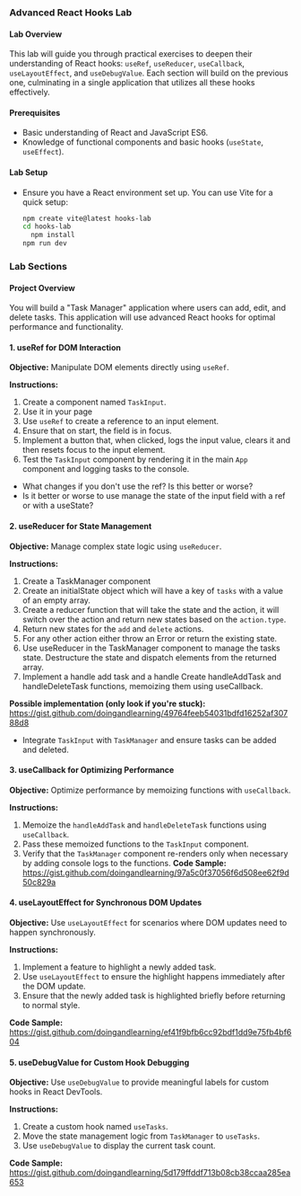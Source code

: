### Advanced React Hooks Lab

#### Lab Overview
This lab will guide you through practical exercises to deepen their understanding of React hooks: `useRef`, `useReducer`, `useCallback`, `useLayoutEffect`, and `useDebugValue`. Each section will build on the previous one, culminating in a single application that utilizes all these hooks effectively.

#### Prerequisites
- Basic understanding of React and JavaScript ES6.
- Knowledge of functional components and basic hooks (`useState`, `useEffect`).

#### Lab Setup
- Ensure you have a React environment set up. You can use Vite for a quick setup:
  ```bash
  npm create vite@latest hooks-lab
  cd hooks-lab
	npm install
  npm run dev
  ```

### Lab Sections

#### Project Overview
You will build a "Task Manager" application where users can add, edit, and delete tasks. This application will use advanced React hooks for optimal performance and functionality.

#### 1. **useRef for DOM Interaction**

**Objective:** Manipulate DOM elements directly using `useRef`.

**Instructions:**
1. Create a component named `TaskInput`.
2. Use it in your page
3. Use `useRef` to create a reference to an input element.
4. Ensure that on start, the field is in focus.
5. Implement a button that, when clicked, logs the input value, clears it and then resets focus to the input element.
6. Test the `TaskInput` component by rendering it in the main `App` component and logging tasks to the console.

- What changes if you don't use the ref? Is this better or worse?
- Is it better or worse to use manage the state of the input field with a ref or with a useState?

#### 2. **useReducer for State Management**

**Objective:** Manage complex state logic using `useReducer`.


**Instructions:**
1. Create a TaskManager component
2. Create an initialState object which will have a key of `tasks` with a value of an empty array.
3. Create a reducer function that will take the state and the action, it will switch over the action and return new states based on the `action.type`. 
4. Return new states for the `add` and `delete` actions.
5. For any other action either throw an Error or return the existing state.
6. Use useReducer in the TaskManager component to manage the tasks state. Destructure the state and dispatch elements from the returned array.
7. Implement a handle add task and a handle 
Create handleAddTask and handleDeleteTask functions, memoizing them using useCallback.

**Possible implementation (only look if you're stuck):**
https://gist.github.com/doingandlearning/49764feeb54031bdfd16252af30788d8

- Integrate `TaskInput` with `TaskManager` and ensure tasks can be added and deleted.

#### 3. **useCallback for Optimizing Performance**

**Objective:** Optimize performance by memoizing functions with `useCallback`.

**Instructions:**
1. Memoize the `handleAddTask` and `handleDeleteTask` functions using `useCallback`.
2. Pass these memoized functions to the `TaskInput` component.
3. Verify that the `TaskManager` component re-renders only when necessary by adding console logs to the functions.
**Code Sample:**
https://gist.github.com/doingandlearning/97a5c0f37056f6d508ee62f9d50c829a

#### 4. **useLayoutEffect for Synchronous DOM Updates**

**Objective:** Use `useLayoutEffect` for scenarios where DOM updates need to happen synchronously.

**Instructions:**
1. Implement a feature to highlight a newly added task.
2. Use `useLayoutEffect` to ensure the highlight happens immediately after the DOM update.
3. Ensure that the newly added task is highlighted briefly before returning to normal style.

**Code Sample:**
https://gist.github.com/doingandlearning/ef41f9bfb6cc92bdf1dd9e75fb4bf604

#### 5. **useDebugValue for Custom Hook Debugging**

**Objective:** Use `useDebugValue` to provide meaningful labels for custom hooks in React DevTools.

**Instructions:**
1. Create a custom hook named `useTasks`.
2. Move the state management logic from `TaskManager` to `useTasks`.
3. Use `useDebugValue` to display the current task count.

**Code Sample:**
https://gist.github.com/doingandlearning/5d179ffddf713b08cb38ccaa285ea653